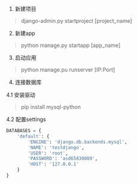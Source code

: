 1. 新建项目
> django-admin.py startproject [project_name]

2. 新建app
> python manage.py startapp [app_name]

3. 启动应用
> python manage.pu runserver [IP:Port]

4. 连接数据库  

4.1 安装驱动
> pip install mysql-python

4.2 配置settings
``` python
DATABASES = {
    'default': {
        'ENGINE': 'django.db.backends.mysql',
        'NAME': 'testdjango',
        'USER': 'root',
        'PASSWORD': 'asd65830089',
        'HOST': '127.0.0.1'
    }
}
```
